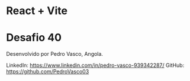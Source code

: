 # React + Vite
# Desafio 40

Desenvolvido por Pedro Vasco, Angola.

LinkedIn: https://www.linkedin.com/in/pedro-vasco-939342287/
GitHub: https://github.com/PedroVasco03
